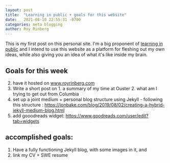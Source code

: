 ```yaml
---
layout: post
title:  "Learning in public + goals for this website"
date:   2021-08-10 22:55:31 -0700
categories: meta blogging
author: Roy Rinberg
---
```


This is my first post on this personal site. I'm a big proponent of [learning in public] and I intend to use this website as a platform for fleshing out my own ideas, while also giving you an idea of what it's like inside my brain. 

## Goals for this week

2. have it hosted on www.royrinberg.com
2. Write a short post on 1. a summary of my time at Ouster 2. what am I trying to get out from Columbia
3. set up a joint medium + personal blog structure using Jekyll - following this structure : https://jonbake.com/blog/2019/08/02/creating-a-hybrid-jekyll-medium-blog.html
5. add gooodreads widget: https://www.goodreads.com/user/edit?tab=widgets


## accomplished goals:
1. Have a fully functioning Jekyll blog, with some images in it, and
4. link my CV + SWE resume 
 
[learning in public]:  https://www.swyx.io/learn-in-public/ 
